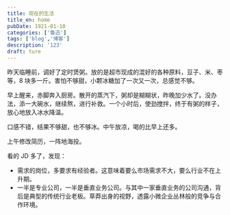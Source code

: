 ```yaml
---
title: 现在的生活
title_en: home
pubDate: 1921-01-10
categories: ['魯迅']
tags: ['blog','博客']
description: '123'
draft: ture
---
```


昨天临睡前，调好了定时煲粥。放的是超市现成的混好的各种原料，豆子、米、枣等，8 块多一斤。害怕不够甜，小颗冰糖加了一次又一次，总感觉不够。

早上醒来，赤脚奔入厨房。散开的蒸汽下，粥却是糊糊状，昨晚加少水了。没办法，添一大碗水，继续熬，进行补救。一个小时后，使劲搅拌，终于有粥的样子，放心地放入冰水降温。

口感不错，结果不够甜，也不够冰。中午放凉，喝的比早上还多。


上午修改简历，一阵地海投。

看的 JD 多了，发现：
- 需求的岗位，多要求有经验者。这意味着要么市场需求不大，要么行业不在上升期。
- 一半是专业公司，一半是垂直业务公司。与其中一家垂直业务的公司沟通，背后是典型的传统行业老板。草莽出身的视野，透露小微企业丛林般的竞争与合作环境。